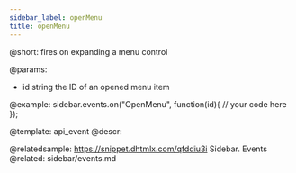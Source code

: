 ```yaml
---
sidebar_label: openMenu
title: openMenu
---          
```


@short:
fires on expanding a menu control

@params:
- id 		string		the ID of an opened menu item

@example:
sidebar.events.on("OpenMenu", function(id){
    // your code here
});


@template: api_event
@descr:


@relatedsample: https://snippet.dhtmlx.com/qfddiu3i	Sidebar. Events
@related: sidebar/events.md